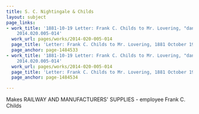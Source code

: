```yaml
---
title: S. C. Nightingale & Childs
layout: subject
page_links:
- work_title: '1881-10-19 Letter: Frank C. Childs to Mr. Lovering, "dangerous rail,"
    2014.020.005-014'
  work_url: pages/works/2014-020-005-014
  page_title: 'Letter: Frank C. Childs to Mr. Lovering, 1881 October 19 (page 1)'
  page_anchor: page-1484533
- work_title: '1881-10-19 Letter: Frank C. Childs to Mr. Lovering, "dangerous rail,"
    2014.020.005-014'
  work_url: pages/works/2014-020-005-014
  page_title: 'Letter: Frank C. Childs to Mr. Lovering, 1881 October 19 (page 2)'
  page_anchor: page-1484534

---
```

<p>Makes RAILWAY AND MANUFACTURERS' SUPPLIES - employee Frank C. Childs</p>